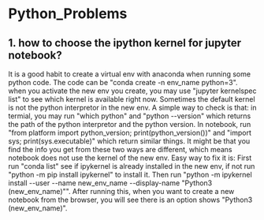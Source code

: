 # Python_Problems

## 1. how to choose the ipython kernel for jupyter notebook?
It is a good habit to create a virtual env with anaconda when running some python code. The code can be "conda create -n env_name python=3". when you activate the new env you create, you may use "jupyter kernelspec list" to see which kernel is available right now. Sometimes the default kernel is not the python interpretor in the new env. A simple way to check is that:
in termial, you may run "which python" and "python --version" which returns the path of the python interpretor and the python version. In notebook, run "from platform import python_version; print(python_version())" and "import sys; print(sys.executable)" which return similar things. It might be that you find the info you get from these two ways are different, which means notebook does not use the kernel of the new env. Easy way to fix it is:
First run "conda list" see if ipykernel is already installed in the new env, if not run "python -m pip install ipykernel" to install it. Then run "python -m ipykernel install --user --name new_env_name --display-name "Python3 (new_env_name)"". After running this, when you want to create a new notebook from the browser, you will see there is an option shows "Python3 (new_env_name)".
